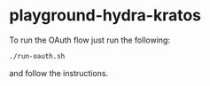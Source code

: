 # playground-hydra-kratos

To run the OAuth flow just run the following:

```sh
./run-oauth.sh
```

and follow the instructions.

